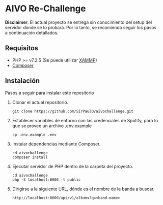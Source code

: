 # AIVO Re-Challenge

**Disclaimer**: El actual proyecto se entrega sin conocimiento del setup del servidor donde se lo probará.
Por lo tanto, se recomienda seguir los pasos a continuación detallados.

## Requisitos
- PHP >= v7.2.5 (Se puede utilizar [XAMMP](https://www.apachefriends.org/es/index.html))
- [Composer](https://getcomposer.org/)

## Instalación
Pasos a seguir para instalar este repositorio

1. Clonar el actual repositorio.
    ```
    git clone https://github.com/SirPaulO/aivochallenge.git
    ```
2. Establecer variables de entorno con las credenciales de Spotify, para lo que
se provee un archivo .env.example
    ```
    cp .env.example .env
    ```
3. Instalar dependencias mediante Composer.
    ```
    cd aivochallenge
    composer install
    ```
4. Ejecutar servidor de PHP dentro de la carpeta del proyecto.
    ```
    cd aivochallenge
    php -S localhost:8000 -t public
    ```
5. Dirigirse a la siguiente URL, dónde ***<band-name>*** es el nombre de la banda a buscar.
    ```
    http://localhost:8000/api/v1/albums?q=<band-name>
    ```